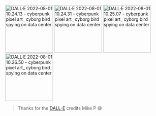 <p align="left" width="100%">
<img src="images/DALL·E 2022-08-01 10.24.13 - cyberpunk pixel art_ cyborg bird spying on data center.png"
     alt="DALL·E 2022-08-01 10.24.13 - cyberpunk pixel art_ cyborg bird spying on data center"
     title="DALL·E 2022-08-01 10.24.13 - cyberpunk pixel art_ cyborg bird spying on data center"
     height=150>
<img src="images/DALL·E 2022-08-01 10.24.31 - cyberpunk pixel art_ cyborg bird spying on data center.png"
     alt="DALL·E 2022-08-01 10.24.31 - cyberpunk pixel art_ cyborg bird spying on data center"
     title="DALL·E 2022-08-01 10.24.31 - cyberpunk pixel art_ cyborg bird spying on data center"
     height=150>
<img src="images/DALL·E 2022-08-01 10.25.07 - cyberpunk pixel art_ cyborg bird spying on data center.png"
     alt="DALL·E 2022-08-01 10.25.07 - cyberpunk pixel art_ cyborg bird spying on data center"
     title="DALL·E 2022-08-01 10.25.07 - cyberpunk pixel art_ cyborg bird spying on data center"
     height=150>
<img src="images/DALL·E 2022-08-01 10.26.50 - cyberpunk pixel art_ cyborg bird spying on data center.png"
     alt="DALL·E 2022-08-01 10.26.50 - cyberpunk pixel art_ cyborg bird spying on data center"
     title="DALL·E 2022-08-01 10.26.50 - cyberpunk pixel art_ cyborg bird spying on data center"
     height=150>
</p>

> Thanks for the [DALL-E](https://openai.com/dall-e-2/?labs) credits Mike P :smile:
